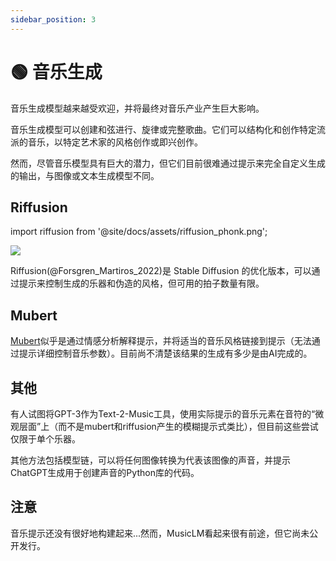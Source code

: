 ```yaml
---
sidebar_position: 3
---
```

# 🟢 音乐生成

音乐生成模型越来越受欢迎，并将最终对音乐产业产生巨大影响。

音乐生成模型可以创建和弦进行、旋律或完整歌曲。它们可以结构化和创作特定流派的音乐，以特定艺术家的风格创作或即兴创作。

然而，尽管音乐模型具有巨大的潜力，但它们目前很难通过提示来完全自定义生成的输出，与图像或文本生成模型不同。

## Riffusion
import riffusion from '@site/docs/assets/riffusion_phonk.png';

<div style={{textAlign: 'center'}}>
  <img src={riffusion} style={{width: "500px"}} />
</div>

Riffusion(@Forsgren_Martiros_2022)是 Stable Diffusion 的优化版本，可以通过提示来控制生成的乐器和伪造的风格，但可用的拍子数量有限。

## Mubert

[Mubert](https://mubert.com/)似乎是通过情感分析解释提示，并将适当的音乐风格链接到提示（无法通过提示详细控制音乐参数）。目前尚不清楚该结果的生成有多少是由AI完成的。

## 其他

有人试图将GPT-3作为Text-2-Music工具，使用实际提示的音乐元素在音符的“微观层面”上（而不是mubert和riffusion产生的模糊提示式类比），但目前这些尝试仅限于单个乐器。

其他方法包括模型链，可以将任何图像转换为代表该图像的声音，并提示ChatGPT生成用于创建声音的Python库的代码。

## 注意

音乐提示还没有很好地构建起来...然而，MusicLM看起来很有前途，但它尚未公开发行。